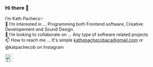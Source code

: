 ### Hi there 👋

I’m Kath Pacheco✨
<br/>
👀 I’m interested in ... Programming both Frontend software, Creative Developement and Sound Design.
<br/>
💞️ I’m looking to collaborate on ... Any type of software related projects
<br/>
📫 How to reach me ... It's simple kathepachecobaca@gmail.com or @katpachecob on Instagram

<img src="https://raw.githubusercontent.com/Tarikul-Islam-Anik/Animated-Fluent-Emojis/master/Emojis/Smilies/Alien%20Monster.png" alt="Alien Monster" width="25" height="25" />
<!--
**katpachecob/katpachecob** is a ✨ _special_ ✨ repository because its `README.md` (this file) appears on your GitHub profile.

-->
